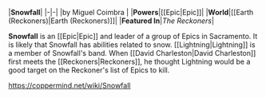 |**Snowfall**|
|-|-|
|by  Miguel Coimbra |
|**Powers**|[[Epic\|Epic]]|
|**World**|[[Earth (Reckoners)\|Earth (Reckoners)]]|
|**Featured In**|*The Reckoners*|

**Snowfall** is an [[Epic\|Epic]] and leader of a group of Epics in Sacramento. It is likely that Snowfall has abilities related to snow.
[[Lightning\|Lightning]] is a member of Snowfall's band.
When [[David Charleston\|David Charleston]] first meets the [[Reckoners\|Reckoners]], he thought Lightning would be a good target on the Reckoner's list of Epics to kill.



https://coppermind.net/wiki/Snowfall
